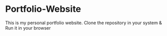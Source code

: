 # Portfolio-Website
This is my personal portfolio website.
Clone the repository in your system &
Run it in your browser
